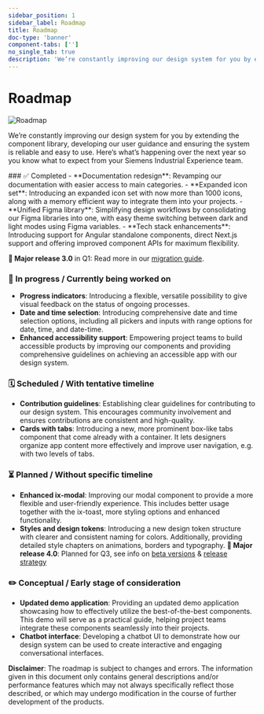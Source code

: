 ```yaml
---
sidebar_position: 1
sidebar_label: Roadmap
title: Roadmap
doc-type: 'banner'
component-tabs: ['']
no_single_tab: true
description: 'We’re constantly improving our design system for you by extending the component library, developing our user guidance and ensuring the system is reliable and easy to use. Here’s what’s happening over the next year so you know what to expect from your Siemens Industrial Experience team.'
---
```


# Roadmap

![Roadmap](https://www.figma.com/design/wEptRgAezDU1z80Cn3eZ0o/iX-Documentation-illustrations?node-id=4605-1671&t=SSoI7h5Yi5HXNvhi-4)

<p className="text-l-title">
We’re constantly improving our design system for you by extending the component library, developing our user guidance and ensuring the system is reliable and easy to use.  
Here’s what’s happening over the next year so you know what to expect from your Siemens Industrial Experience team. 
</p>
### ✅ Completed
- **Documentation redesign**: Revamping our documentation with easier access to main categories.
- **Expanded icon set**: Introducing an expanded icon set with now more than 1000 icons, along with a memory efficient way to integrate them into your projects.
- **Unified Figma library**: Simplifying design workflows by consolidating our Figma libraries into one, with easy theme switching between dark and light modes using Figma variables.
- **Tech stack enhancements**: Introducing support for Angular standalone components, direct Next.js support and offering improved component APIs for maximum flexibility.

**🔹 Major release 3.0** in Q1: Read more in our [migration guide](../migration/3_0_0/index.md).

### 🚧 In progress / Currently being worked on
- **Progress indicators**: Introducing a flexible, versatile possibility to give visual feedback on the status of ongoing processes.
- **Date and time selection**: Introducing comprehensive date and time selection options, including all pickers and inputs with range options for date, time, and date-time.
- **Enhanced accessibility support**: Empowering project teams to build accessible products by improving our components and providing comprehensive guidelines on achieving an accessible app with our design system.
### 🗓️ Scheduled / With tentative timeline
- **Contribution guidelines**: Establishing clear guidelines for contributing to our design system. This encourages community involvement and ensures contributions are consistent and high-quality.
- **Cards with tabs**: Introducing a new, more prominent box-like tabs component that come already with a container. It lets designers organize app content more effectively and improve user navigation, e.g. with two levels of tabs.

### ⏳ Planned / Without specific timeline
- **Enhanced ix-modal**: Improving our modal component to provide a more flexible and user-friendly experience. This includes better usage together with the ix-toast, more styling options and enhanced functionality.
- **Styles and design tokens**: Introducing a new design token structure with clearer and consistent naming for colors. Additionally, providing detailed style chapters on animations, borders and typography.
**🔹 Major release 4.0**: Planned for Q3, see info on [beta versions](https://ix.siemens.io/docs/installation/CHANGELOG) & [release strategy](https://ix.siemens.io/docs/release-info)

### ✏️ Conceptual / Early stage of consideration
- **Updated demo application**: Providing an updated demo application showcasing how to effectively utilize the best-of-the-best components. This demo will serve as a practical guide, helping project teams integrate these components seamlessly into their projects.
- **Chatbot interface**: Developing a chatbot UI to demonstrate how our design system can be used to create interactive and engaging conversational interfaces.


**Disclaimer**: The roadmap is subject to changes and errors. The information given in this document only contains general descriptions and/or performance features which may not always specifically reflect those described, or which may undergo modification in the course of further development of the products.
